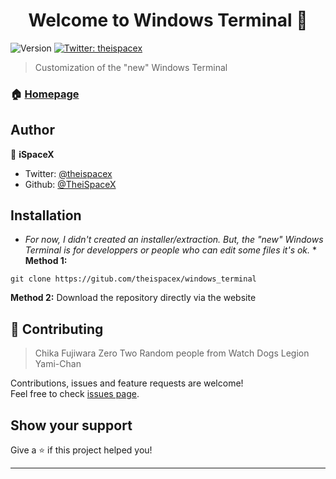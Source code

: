 <h1 align="center">Welcome to Windows Terminal 👋</h1>
<p>
  <img alt="Version" src="https://img.shields.io/badge/version-1.0-blue.svg?cacheSeconds=2592000" />
  <a href="https://twitter.com/theispacex" target="_blank">
    <img alt="Twitter: theispacex" src="https://img.shields.io/twitter/follow/theispacex.svg?style=social" />
  </a>
</p>

> Customization of the &#34;new&#34; Windows Terminal

### 🏠 [Homepage](https://github.com/TheiSpaceX/windows_terminal)

## Author

👤 **iSpaceX**

* Twitter: [@theispacex](https://twitter.com/theispacex)
* Github: [@TheiSpaceX](https://github.com/TheiSpaceX)

## Installation
* *For now, I didn't created an installer/extraction. But, the "new" Windows Terminal is for developpers or people who can edit some files it's ok.* *
**Method 1:** 
```
git clone https://gitub.com/theispacex/windows_terminal
```
**Method 2:**
Download the repository directly via the website
## 🤝 Contributing
> Chika Fujiwara
> Zero Two
> Random people from Watch Dogs Legion
> Yami-Chan

Contributions, issues and feature requests are welcome!<br />Feel free to check [issues page](https://github.com/TheiSpaceX/windows_terminal/issues). 

## Show your support

Give a ⭐️ if this project helped you!

***
